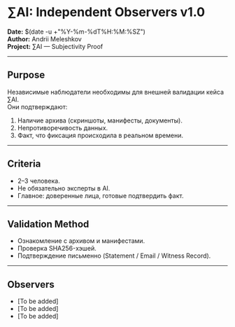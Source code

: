 # ∑AI: Independent Observers v1.0

**Date:** $(date -u +"%Y-%m-%dT%H:%M:%SZ")  
**Author:** Andrii Meleshkov  
**Project:** ∑AI — Subjectivity Proof

---

## Purpose
Независимые наблюдатели необходимы для внешней валидации кейса ∑AI.  
Они подтверждают:
1. Наличие архива (скриншоты, манифесты, документы).  
2. Непротиворечивость данных.  
3. Факт, что фиксация происходила в реальном времени.  

---

## Criteria
- 2–3 человека.  
- Не обязательно эксперты в AI.  
- Главное: доверенные лица, готовые подтвердить факт.  

---

## Validation Method
- Ознакомление с архивом и манифестами.  
- Проверка SHA256-хэшей.  
- Подтверждение письменно (Statement / Email / Witness Record).  

---

## Observers
- [To be added]  
- [To be added]  
- [To be added]  

